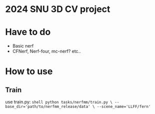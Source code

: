 # 2024 SNU 3D CV project

# Have to do

- Basic nerf
- CFNerf, Nerf-four, mc-nerf? etc..

# How to use

## Train
use train.py:
    ```shell
    python tasks/nerfmm/train.py \
    --base_dir='path/to/nerfmm_release/data' \
    --scene_name='LLFF/fern'    
    ```    
    

  

